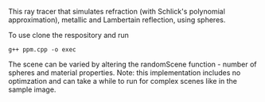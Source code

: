 This ray tracer that simulates refraction (with Schlick's polynomial approximation), metallic and Lambertain reflection, using spheres.

To use clone the respository and run 
```
g++ ppm.cpp -o exec
```

The scene can be varied by altering the randomScene function - number of spheres and material properties. Note: this implementation includes no optimzation and can take a while to run for complex scenes like in the sample image.

